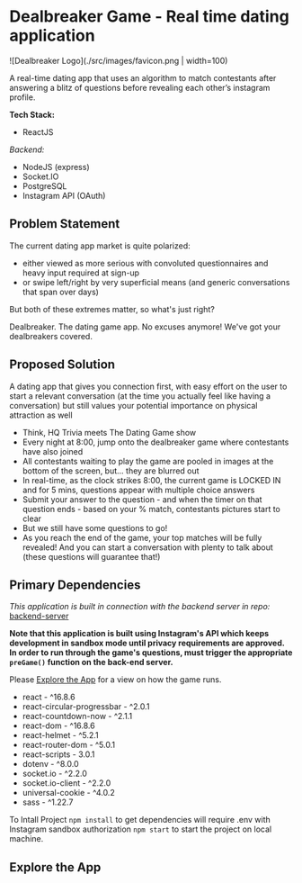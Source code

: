 # Dealbreaker Game - Real time dating application

![Dealbreaker Logo](./src/images/favicon.png | width=100)

A real-time dating app that uses an algorithm to match contestants after answering a blitz of questions before revealing each other’s instagram profile.

**Tech Stack:**

* ReactJS

*Backend:*

* NodeJS (express)
* Socket.IO
* PostgreSQL
* Instagram API (OAuth)

## Problem Statement

The current dating app market is quite polarized:

* either viewed as more serious with convoluted questionnaires and heavy input required at sign-up
* or swipe left/right by very superficial means (and generic conversations that span over days)

But both of these extremes matter, so what's just right?

Dealbreaker. The dating game app.
No excuses anymore! We've got your dealbreakers covered.

## Proposed Solution

A dating app that gives you connection first, with easy effort on the user to start a relevant conversation (at the time you actually feel like having a conversation) but still values your potential importance on physical attraction as well

* Think, HQ Trivia meets The Dating Game show
* Every night at 8:00, jump onto the dealbreaker game where contestants have also joined
* All contestants waiting to play the game are pooled in images at the bottom of the screen, but... they are blurred out
* In real-time, as the clock strikes 8:00, the current game is LOCKED IN and for 5 mins, questions appear with multiple choice answers
* Submit your answer to the question - and when the timer on that question ends - based on your % match, contestants pictures start to clear
* But we still have some questions to go!
* As you reach the end of the game, your top matches will be fully revealed! And you can start a conversation with plenty to talk about (these questions will guarantee that!)

## Primary Dependencies

*This application is built in connection with the backend server in repo:* [backend-server](https://github.com/jo-wood/dealbreakergame-backend)

**Note that this application is built using Instagram's API which keeps development in sandbox mode until privacy requirements are approved. In order to run through the game's questions, must trigger the appropriate `preGame()` function on the back-end server.**

Please [Explore the App](#explore-the-app) for a view on how the game runs.

* react - ^16.8.6
* react-circular-progressbar - ^2.0.1
* react-countdown-now - ^2.1.1
* react-dom - ^16.8.6
* react-helmet - ^5.2.1
* react-router-dom - ^5.0.1
* react-scripts - 3.0.1
* dotenv - ^8.0.0
* socket.io - ^2.2.0
* socket.io-client - ^2.2.0
* universal-cookie - ^4.0.2
* sass - ^1.22.7

To Intall Project
`npm install` to get dependencies
will require .env with Instagram sandbox authorization
`npm start` to start the project on local machine.

## Explore the App

